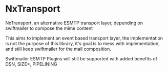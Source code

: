NxTransport
===========

NxTransport, an alternative ESMTP transport layer, depending on swiftmailer to compose the mime content

This aims to implement an event based transport layer, the implementation is not the purpose of this library, it's goal is to mess with implementation, and still keep swiftmailer for the mail composition.

Swiftmailer ESMTP Plugins will still be supported with added benefits of DSN, SIZE=, PIPELINING